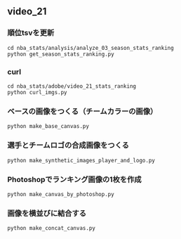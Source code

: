 ## video_21

### 順位tsvを更新
```commandline
cd nba_stats/analysis/analyze_03_season_stats_ranking
python get_season_stats_ranking.py
```

### curl
```commandline
cd nba_stats/adobe/video_21_stats_ranking
python curl_imgs.py
```

### ベースの画像をつくる（チームカラーの画像）
```commandline
python make_base_canvas.py
```

### 選手とチームロゴの合成画像をつくる
```commandline
python make_synthetic_images_player_and_logo.py
```

### Photoshopでランキング画像の1枚を作成
```commandline
python make_canvas_by_photoshop.py
```

### 画像を横並びに結合する
```commandline
python make_concat_canvas.py
```